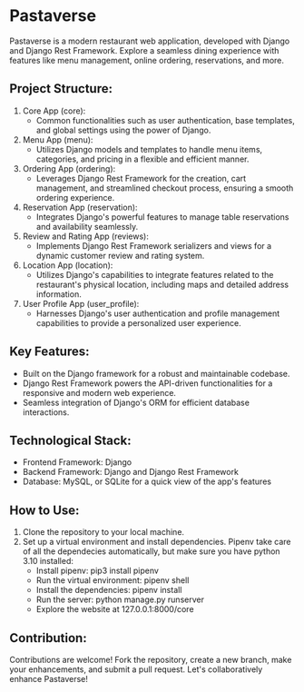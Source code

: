 # Pastaverse
Pastaverse is a modern restaurant web application, developed with Django and Django Rest Framework. Explore a seamless dining experience with features like menu management, online ordering, reservations, and more.
## Project Structure:
1. Core App (core):
    - Common functionalities such as user authentication, base templates, and global settings using the power of Django.
2. Menu App (menu):
    - Utilizes Django models and templates to handle menu items, categories, and pricing in a flexible and efficient manner.
3. Ordering App (ordering):
    - Leverages Django Rest Framework for the creation, cart management, and streamlined checkout process, ensuring a smooth ordering experience.
5. Reservation App (reservation):
    - Integrates Django's powerful features to manage table reservations and availability seamlessly.
7. Review and Rating App (reviews):
    - Implements Django Rest Framework serializers and views for a dynamic customer review and rating system.
9. Location App (location):
    - Utilizes Django's capabilities to integrate features related to the restaurant's physical location, including maps and detailed address information.
11. User Profile App (user_profile):
    - Harnesses Django's user authentication and profile management capabilities to provide a personalized user experience.
## Key Features:
- Built on the Django framework for a robust and maintainable codebase.
- Django Rest Framework powers the API-driven functionalities for a responsive and modern web experience.
- Seamless integration of Django's ORM for efficient database interactions.
## Technological Stack:
- Frontend Framework: Django
- Backend Framework: Django and Django Rest Framework
- Database: MySQL, or SQLite for a quick view of the app's features
## How to Use:
1. Clone the repository to your local machine.
2. Set up a virtual environment and install dependencies. Pipenv take care of all the dependecies automatically, but make sure you have python 3.10 installed:
    - Install pipenv: pip3 install pipenv
    - Run the virtual environment: pipenv shell
    - Install the dependencies: pipenv install
    - Run the server: python manage.py runserver
    - Explore the website at 127.0.0.1:8000/core

## Contribution:
Contributions are welcome! Fork the repository, create a new branch, make your enhancements, and submit a pull request. Let's collaboratively enhance Pastaverse!

